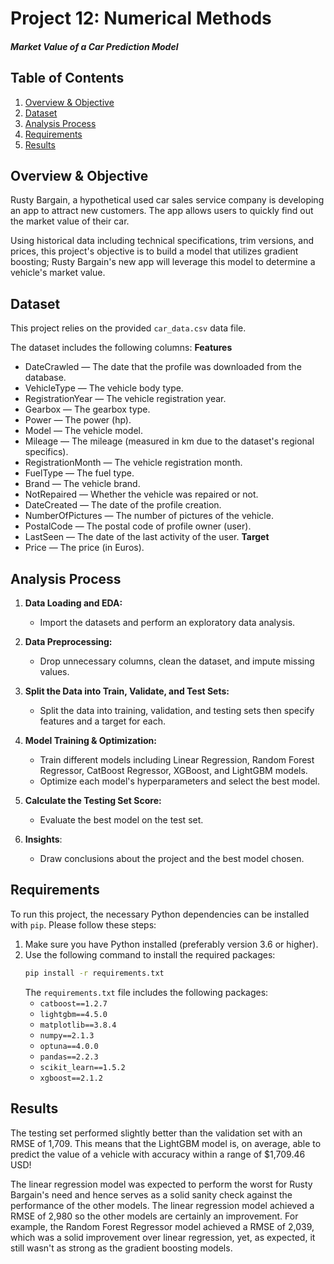 # Project 12: Numerical Methods
#### *Market Value of a Car Prediction Model*

## Table of Contents

1. [Overview & Objective](#overview_objective)
2. [Dataset](#dataset)
3. [Analysis Process](#analysis-process)
4. [Requirements](#requirements)
5. [Results](#results)

## Overview & Objective <a id="overview_objective"></a>

Rusty Bargain, a hypothetical used car sales service company is developing an app to attract new customers. The app allows users to quickly find out the market value of their car. 

Using historical data including technical specifications, trim versions, and prices, this project's objective is to build a model that utilizes gradient boosting; Rusty Bargain's new app will leverage this model to determine a vehicle's market value.


## Dataset <a id="dataset"></a>

This project relies on the provided `car_data.csv` data file. 

The dataset includes the following columns:
**Features**
- DateCrawled — The date that the profile was downloaded from the database.
- VehicleType — The vehicle body type.
- RegistrationYear — The vehicle registration year.
- Gearbox — The gearbox type.
- Power — The power (hp).
- Model — The vehicle model.
- Mileage — The mileage (measured in km due to the dataset's regional specifics).
- RegistrationMonth — The vehicle registration month.
- FuelType — The fuel type.
- Brand — The vehicle brand.
- NotRepaired — Whether the vehicle was repaired or not.
- DateCreated — The date of the profile creation.
- NumberOfPictures — The number of pictures of the vehicle.
- PostalCode — The postal code of profile owner (user).
- LastSeen — The date of the last activity of the user.
**Target**
- Price — The price (in Euros).

## Analysis Process <a id="analysis-process"></a>

1. **Data Loading and EDA:**
   - Import the datasets and perform an exploratory data analysis.

2. **Data Preprocessing:**
    - Drop unnecessary columns, clean the dataset, and impute missing values.

3. **Split the Data into Train, Validate, and Test Sets:**
    - Split the data into training, validation, and testing sets then specify features and a target for each.

4. **Model Training & Optimization:**
    - Train different models including Linear Regression, Random Forest Regressor, CatBoost Regressor, XGBoost, and LightGBM models.
    - Optimize each model's hyperparameters and select the best model.

5. **Calculate the Testing Set Score:**
   - Evaluate the best model on the test set.

6. **Insights**:
   - Draw conclusions about the project and the best model chosen.

## Requirements <a id="requirements"></a>

To run this project, the necessary Python dependencies can be installed with `pip`. Please follow these steps:

1. Make sure you have Python installed (preferably version 3.6 or higher).
2. Use the following command to install the required packages:
    ```sh
    pip install -r requirements.txt
    ```
   The `requirements.txt` file includes the following packages:
    - `catboost==1.2.7`
    - `lightgbm==4.5.0`
    - `matplotlib==3.8.4`
    - `numpy==2.1.3`
    - `optuna==4.0.0`
    - `pandas==2.2.3`
    - `scikit_learn==1.5.2`
    - `xgboost==2.1.2`
   

## Results <a id="results"></a>

The testing set performed slightly better than the validation set with an RMSE of 1,709. This means that the LightGBM model is, on average, able to predict the value of a vehicle with accuracy within a range of $1,709.46 USD!

The linear regression model was expected to perform the worst for Rusty Bargain's need and hence serves as a solid sanity check against the performance of the other models. The linear regression model achieved a RMSE of 2,980 so the other models are certainly an improvement. For example, the Random Forest Regressor model achieved a RMSE of 2,039, which was a solid improvement over linear regression, yet, as expected, it still wasn't as strong as the gradient boosting models.
